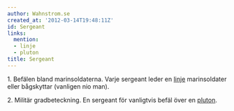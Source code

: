 ```yaml
---
author: Wahnstrom.se
created_at: '2012-03-14T19:48:11Z'
id: Sergeant
links:
  mention:
  - linje
  - pluton
title: Sergeant
---
```


1\. Befälen bland marinsoldaterna. Varje sergeant leder en [linje] marinsoldater eller bågskyttar
(vanligen nio man).

2\. Militär gradbeteckning. En sergeant för vanligtvis befäl över en [pluton].

  [linje]: linje
  [pluton]: pluton